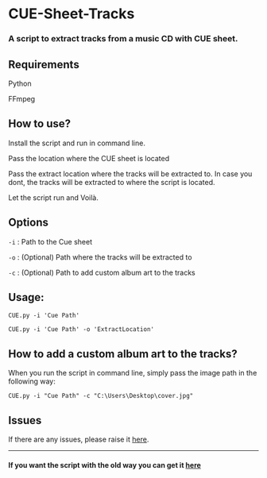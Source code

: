# CUE-Sheet-Tracks

### A script to extract tracks from a music CD with CUE sheet.
## Requirements
Python

FFmpeg
## How to use?
Install the script and run in command line.

Pass the location where the CUE sheet is located

Pass the extract location where the tracks will be extracted to. In case you dont, the tracks will be extracted to where the script is located.

Let the script run and Voilà.

## Options
`-i` : Path to the Cue sheet

`-o` : (Optional) Path where the tracks will be extracted to

`-c` : (Optional) Path to add custom album art to the tracks

## Usage:

`CUE.py -i 'Cue Path'`

`CUE.py -i 'Cue Path' -o 'ExtractLocation'`



## How to add a custom album art to the tracks?
When you run the script in command line, simply pass the image path in the following way:

`CUE.py -i "Cue Path" -c "C:\Users\Desktop\cover.jpg"`

## Issues
If there are any issues, please raise it [here](https://github.com/fischpo/CUE-Sheet-Tracks/issues).




---


#### If you want the script with the old way you can get it [here](https://github.com/fischpo/CUE-Sheet-Tracks/blob/6ab3981671d760c4313ee3c4ebf402fe41d68b95/CUE.py)
